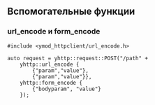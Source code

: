 ## Вспомогательные функции
### url_encode и form_encode
```
#include <ymod_httpclient/url_encode.h>

auto request = yhttp::request::POST("/path" +
    yhttp::url_encode {
        {"param","value"},
        {"param","value"}},
    yhttp::form_encode {
        {"bodyparam", "value"}
    });
```

